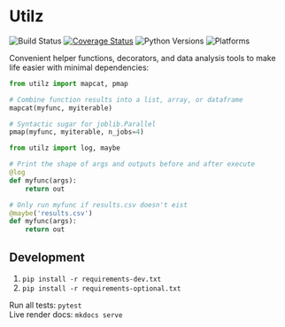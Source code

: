 # Utilz
![Build Status](https://github.com/ejolly/utilz/workflows/Utilz/badge.svg)
[![Coverage Status](https://coveralls.io/repos/github/ejolly/utilz/badge.svg?branch=master)](https://coveralls.io/github/ejolly/utilz?branch=master)
![Python Versions](https://img.shields.io/badge/python-3.7%20%7C%203.8%20%7C%203.9-blue)
![Platforms](https://img.shields.io/badge/platform-linux%20%7C%20osx%20%7C%20win-blue)

Convenient helper functions, decorators, and data analysis tools to make life easier with minimal dependencies:

```python
from utilz import mapcat, pmap 

# Combine function results into a list, array, or dataframe
mapcat(myfunc, myiterable) 

# Syntactic sugar for joblib.Parallel
pmap(myfunc, myiterable, n_jobs=4)
```

```python
from utilz import log, maybe

# Print the shape of args and outputs before and after execute
@log
def myfunc(args):
    return out

# Only run myfunc if results.csv doesn't eist
@maybe('results.csv')
def myfunc(args):
    return out
```


## Development

1. `pip install -r requirements-dev.txt`
2. `pip install -r requirements-optional.txt`

Run all tests: `pytest`  
Live render docs: `mkdocs serve`  
